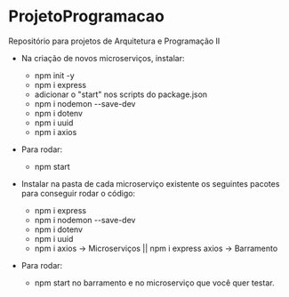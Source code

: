 # ProjetoProgramacao
Repositório para projetos de Arquitetura e Programação II

- Na criação de novos microserviços, instalar:
    - npm init -y
    - npm i express
    - adicionar o "start" nos scripts do package.json
    - npm i nodemon --save-dev
    - npm i dotenv
    - npm i uuid
    - npm i axios
- Para rodar:
    - npm start

- Instalar na pasta de cada microserviço existente os seguintes pacotes para conseguir rodar o código:
    - npm i express
    - npm i nodemon --save-dev
    - npm i dotenv
    - npm i uuid
    - npm i axios -> Microserviços || npm i express axios -> Barramento
- Para rodar:
    - npm start no barramento e no microserviço que você quer testar.
